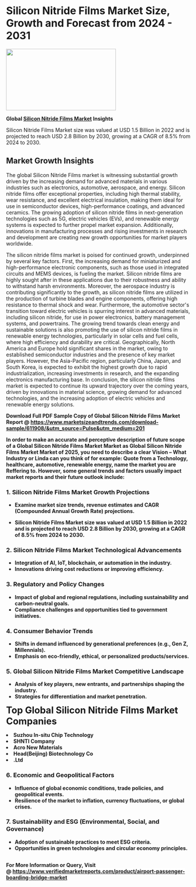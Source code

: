 <H1>Silicon Nitride Films Market Size, Growth and Forecast from 2024 - 2031</H1><img class="aligncenter size-medium wp-image-584254" src="https://thirdeyenews.in/wp-content/uploads/2024/09/Global-Market-Research-300x168.jpeg" alt="" width="300" height="168" /><p><strong>Global&nbsp;<a href="https://www.marketsizeandtrends.com/download-sample/611908/&amp;utm_source=Pulse&amp;utm_medium=201">Silicon Nitride Films Market</a> Insights</strong></p><p>Silicon Nitride Films Market size was valued at USD 1.5 Billion in 2022 and is projected to reach USD 2.8 Billion by 2030, growing at a CAGR of 8.5% from 2024 to 2030.</p><p><h2>Market Growth Insights</h2> <p>The global Silicon Nitride Films market is witnessing substantial growth driven by the increasing demand for advanced materials in various industries such as electronics, automotive, aerospace, and energy. Silicon nitride films offer exceptional properties, including high thermal stability, wear resistance, and excellent electrical insulation, making them ideal for use in semiconductor devices, high-performance coatings, and advanced ceramics. The growing adoption of silicon nitride films in next-generation technologies such as 5G, electric vehicles (EVs), and renewable energy systems is expected to further propel market expansion. Additionally, innovations in manufacturing processes and rising investments in research and development are creating new growth opportunities for market players worldwide.</p> <p><strong></strong></p> <p>The silicon nitride films market is poised for continued growth, underpinned by several key factors. First, the increasing demand for miniaturized and high-performance electronic components, such as those used in integrated circuits and MEMS devices, is fueling the market. Silicon nitride films are highly sought after in these applications due to their robustness and ability to withstand harsh environments. Moreover, the aerospace industry is contributing significantly to the growth, as silicon nitride films are utilized in the production of turbine blades and engine components, offering high resistance to thermal shock and wear. Furthermore, the automotive sector's transition toward electric vehicles is spurring interest in advanced materials, including silicon nitride, for use in power electronics, battery management systems, and powertrains. The growing trend towards clean energy and sustainable solutions is also promoting the use of silicon nitride films in renewable energy technologies, particularly in solar cells and fuel cells, where high efficiency and durability are critical. Geographically, North America and Europe hold significant shares in the market, owing to established semiconductor industries and the presence of key market players. However, the Asia-Pacific region, particularly China, Japan, and South Korea, is expected to exhibit the highest growth due to rapid industrialization, increasing investments in research, and the expanding electronics manufacturing base. In conclusion, the silicon nitride films market is expected to continue its upward trajectory over the coming years, driven by innovations in material science, growing demand for advanced technologies, and the increasing adoption of electric vehicles and renewable energy solutions.</p> <p><strong></p><p><span class=""><strong>Download Full PDF Sample Copy of Global Silicon Nitride Films Market Report</strong> @ <a href="https://www.marketsizeandtrends.com/download-sample/611908/&amp;utm_source=Pulse&amp;utm_medium=201" target="_blank">https://www.marketsizeandtrends.com/download-sample/611908/&amp;utm_source=Pulse&amp;utm_medium=201</a></span></p><p>In order to make an accurate and perceptive description of future scope of a Global&nbsp;Silicon Nitride Films Market Market as Global&nbsp;Silicon Nitride Films Market Market of 2025, you need to describe a clear Vision &ndash; What Industry or Linda can you think of for example: Quote from a Technology, healthcare, automotive, renewable energy, name the market you are Reffering to. However, some general trends and factors usually impact market reports and their future outlook include:</p><h3>1.&nbsp;<strong>Silicon Nitride Films Market Growth Projections</strong></h3><ul><li>Examine market size trends, revenue estimates and CAGR (Compounded Annual Growth Rate) projections.</li><li><p>Silicon Nitride Films Market size was valued at USD 1.5 Billion in 2022 and is projected to reach USD 2.8 Billion by 2030, growing at a CAGR of 8.5% from 2024 to 2030.</p></li></ul><h3>2.&nbsp;<strong>Silicon Nitride Films Market Technological Advancements</strong></h3><ul><li>Integration of AI, IoT, blockchain, or automation in the industry.</li><li>Innovations driving cost reductions or improving efficiency.</li></ul><h3>3.&nbsp;<strong>Regulatory and Policy Changes</strong></h3><ul><li>Impact of global and regional regulations, including sustainability and carbon-neutral goals.</li><li>Compliance challenges and opportunities tied to government initiatives.</li></ul><h3>4.&nbsp;<strong>Consumer Behavior Trends</strong></h3><ul><li>Shifts in demand influenced by generational preferences (e.g., Gen Z, Millennials).</li><li>Emphasis on eco-friendly, ethical, or personalized products/services.</li></ul><h3>5.&nbsp;<strong>Global Silicon Nitride Films Market Competitive Landscape</strong></h3><ul><li>Analysis of key players, new entrants, and partnerships shaping the industry.</li><li>Strategies for differentiation and market penetration.</li></ul><p data-pm-slice="1 1 []"><span style="color: inherit; font-family: inherit; font-size: 25px;">Top Global Silicon Nitride Films Market Companies</span></p><div class="" data-test-id=""><p><li>Suzhou In-situ Chip Technology</li><li> SHNTI Company</li><li> Acro New Materials</li><li> Head(Beijing) Biotechnology Co</li><li>.Ltd</li></p></div><h3>6.&nbsp;<strong>Economic and Geopolitical Factors</strong></h3><ul><li>Influence of global economic conditions, trade policies, and geopolitical events.</li><li>Resilience of the market to inflation, currency fluctuations, or global crises.</li></ul><h3>7.&nbsp;<strong>Sustainability and ESG (Environmental, Social, and Governance)</strong></h3><ul><li>Adoption of sustainable practices to meet ESG criteria.</li><li>Opportunities in green technologies and circular economy principles.</li></ul><h2><strong style="font-size: 14px;">For More Information or Query, Visit @&nbsp;</strong><a style="background-color: #ffffff; font-size: 14px;" href="https://www.marketsizeandtrends.com/report/silicon-nitride-films-market/" target="_blank">https://www.verifiedmarketreports.com/product/airport-passenger-boarding-bridge-market</a></h2>
